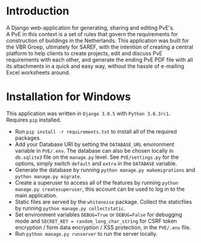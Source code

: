 # Introduction
A Django web-application for generating, sharing and editing PvE's.\
A PvE in this context is a set of rules that govern the requirements for construction of buildings in the Netherlands. This application was built for the VBR Groep, ultimately for SAREF, with the intention of creating a central platform to help clients to create projects, edit and discuss PvE requirements with each other, and generate the ending PvE PDF file with all its attachments in a quick and easy way, without the hassle of e-mailing Excel worksheets around.

# Installation for Windows
This application was written in `Django 3.0.5` with `Python 3.8.3rc1`.\
Requires `pip` installed.
- Run `pip install -r requirements.txt` to install all of the required packages.
- Add your Database URI by setting the `DATABASE_URL` environment variable in `PVE/.env`. The database can also be chosen locally in `db.sqlite3` file on the `manage.py` level. See `PVE/settings.py` for the options, simply switch `default` and `extra` in the `DATABASE` variable.
- Generate the database by running `python manage.py makemigrations` and `python manage.py migrate`.
- Create a superuser to access all of the features by running `python manage.py createsuperuser`, this account can be used to log in to the main application.
- Static files are served by the `whitenoise` package. Collect the staticfiles by running `python manage.py collectstatic`.
- Set environment variables `DEBUG=True` or `DEBUG=False` for debugging mode and `SECRET_KEY = random_long_char_string` for CSRF token encryption / form data encryption / XSS protection, in the `PVE/.env` file.
- Run `python manage.py runserver` to run the server locally.